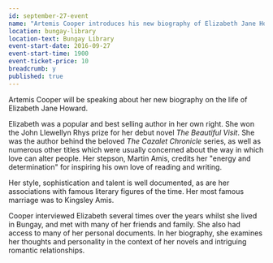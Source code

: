 ```yaml
---
id: september-27-event
name: "Artemis Cooper introduces his new biography of Elizabeth Jane Howard: <cite>A Dangerous Innocence</cite>"
location: bungay-library
location-text: Bungay Library
event-start-date: 2016-09-27
event-start-time: 1900
event-ticket-price: 10
breadcrumb: y
published: true
---
```


Artemis Cooper will be speaking about her new biography on the life of Elizabeth Jane Howard.

Elizabeth was a popular and best selling author in her own right. She won the John Llewellyn Rhys prize for her debut novel *The Beautiful Visit*. She was the author behind the beloved *The Cazalet Chronicle* series, as well as numerous other titles which were usually concerned about the way in which love can alter people. Her stepson, Martin Amis, credits her "energy and determination" for inspiring his own love of reading and writing.

Her style, sophistication and talent is well documented, as are her associations with famous literary figures of the time. Her most famous marriage was to Kingsley Amis.

Cooper interviewed Elizabeth several times over the years whilst she lived in Bungay, and met with many of her friends and family. She also had access to many of her personal documents. In her biography, she examines her thoughts and personality in the context of her novels and intriguing romantic relationships.
